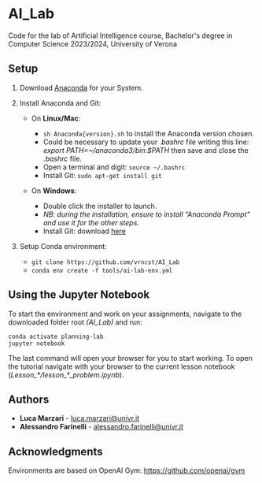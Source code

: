 # AI_Lab
Code for the lab of Artificial Intelligence course, Bachelor's degree in Computer Science 2023/2024, University of Verona
## Setup 

1. Download [Anaconda](https://www.anaconda.com/distribution/#download-section) for your System.

2. Install Anaconda and Git:
   - On **Linux/Mac**: 
     - `sh Anaconda{version}.sh` to install the Anaconda version chosen.
     - Could be necessary to update your *.bashrc* file writing this line: *export PATH=~/anaconda3/bin:$PATH* then save and close the *.bashrc* file.
     -  Open a terminal and digit: `source ~/.bashrc`
     - Install Git: `sudo apt-get install git` 

   - On **Windows**:
     - Double click the installer to launch.
     - *NB: during the installation, ensure to install "Anaconda Prompt" and use it for the other steps.*
     - Install Git: download [here](https://gitforwindows.org/)

3. Setup Conda environment:
   - `git clone https://github.com/vrncst/AI_Lab`
   - `conda env create -f tools/ai-lab-env.yml`

   

## Using the Jupyter Notebook

To start the environment and work on your assignments, navigate to the downloaded folder root *(AI_Lab)* and run:

```
conda activate planning-lab
jupyter notebook
```

The last command will open your browser for you to start working. To open the tutorial navigate with your browser to the current lesson notebook (*Lesson_\*/lesson_\*_problem.ipynb*).



## Authors

*  **Luca Marzari** - luca.marzari@univr.it
*  **Alessandro Farinelli** - alessandro.farinelli@univr.it



## Acknowledgments

Environments are based on OpenAI Gym: https://github.com/openai/gym

